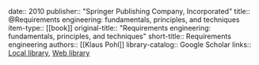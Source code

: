 date:: 2010
publisher:: "Springer Publishing Company, Incorporated"
title:: @Requirements engineering: fundamentals, principles, and techniques
item-type:: [[book]]
original-title:: "Requirements engineering: fundamentals, principles, and techniques"
short-title:: Requirements engineering
authors:: [[Klaus Pohl]]
library-catalog:: Google Scholar
links:: [Local library](zotero://select/library/items/HCRYTDQD), [Web library](https://www.zotero.org/users/6520516/items/HCRYTDQD)

